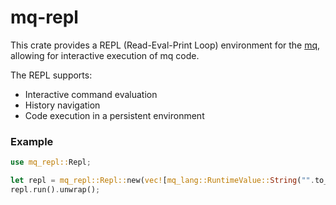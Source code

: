 # mq-repl

This crate provides a REPL (Read-Eval-Print Loop) environment for the [mq](https://github.com/harehare/mq), allowing for interactive execution of mq code.

The REPL supports:
- Interactive command evaluation
- History navigation
- Code execution in a persistent environment

### Example

```rust
use mq_repl::Repl;

let repl = mq_repl::Repl::new(vec![mq_lang::RuntimeValue::String("".to_string())]);
repl.run().unwrap();
```
